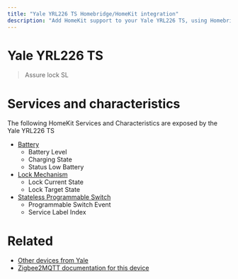 ```yaml
---
title: "Yale YRL226 TS Homebridge/HomeKit integration"
description: "Add HomeKit support to your Yale YRL226 TS, using Homebridge, Zigbee2MQTT and homebridge-z2m."
---
```

<!---
This file has been GENERATED using src/docgen/docgen.ts
DO NOT EDIT THIS FILE MANUALLY!
-->
# Yale YRL226 TS
> Assure lock SL


# Services and characteristics
The following HomeKit Services and Characteristics are exposed by
the Yale YRL226 TS

* [Battery](../../battery.md)
  * Battery Level
  * Charging State
  * Status Low Battery
* [Lock Mechanism](../../lock.md)
  * Lock Current State
  * Lock Target State
* [Stateless Programmable Switch](../../action.md)
  * Programmable Switch Event
  * Service Label Index


# Related
* [Other devices from Yale](../index.md#yale)
* [Zigbee2MQTT documentation for this device](https://www.zigbee2mqtt.io/devices/YRL226_TS.html)